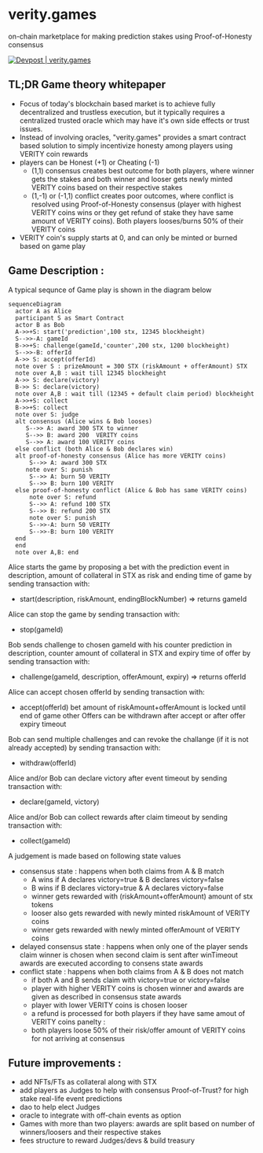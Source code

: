 # verity.games

on-chain marketplace for making prediction stakes using Proof-of-Honesty consensus


[![Devpost | verity.games](https://img.shields.io/badge/Devpost-Clarity%20Camp%20Cohort%202%20Hackathon%20Winner%20First%20Place!-yellowgreen)](https://devpost.com/software/verity-games)

## TL;DR Game theory whitepaper
 * Focus of today's blockchain based market is to achieve fully decentralized and trustless execution, but it typically requires a centralized trusted oracle which may have it's own side effects or trust issues. 
 * Instead of involving oracles, "verity.games" provides a smart contract based solution to simply incentivize honesty among players using VERITY coin rewards
 * players can be Honest (+1) or Cheating (-1)
   - (1,1) consensus creates best outcome for both players, where winner gets the stakes and both winner and looser gets newly minted VERITY coins based on their respective stakes
   - (1,-1) or (-1,1) conflict creates poor outcomes, where conflict is resolved using Proof-of-Honesty consensus (player with highest VERITY coins wins or they get refund of stake they have same amount of VERITY coins). Both players looses/burns 50% of their VERITY coins
 * VERITY coin's supply starts at 0, and can only be minted or burned based on game play


## Game Description :
A typical sequnce of Game play is shown in the diagram below
```mermaid
sequenceDiagram
  actor A as Alice
  participant S as Smart Contract
  actor B as Bob
  A->>+S: start('prediction',100 stx, 12345 blockheight)
  S-->>-A: gameId
  B->>+S: challenge(gameId,'counter',200 stx, 1200 blockheight)
  S-->>-B: offerId
  A->> S: accept(offerId)
  note over S : prizeAmount = 300 STX (riskAmount + offerAmount) STX 
  note over A,B : wait till 12345 blockheight
  A->> S: declare(victory)
  B->> S: declare(victory)
  note over A,B : wait till (12345 + default claim period) blockheight
  A->>+S: collect
  B->>+S: collect
  note over S: judge
  alt consensus (Alice wins & Bob looses)
     S-->> A: award 300 STX to winner
     S-->> B: award 200  VERITY coins
     S-->> A: award 100 VERITY coins
  else conflict (both Alice & Bob declares win)
  alt proof-of-honesty consensus (Alice has more VERITY coins)
      S-->> A: award 300 STX
     note over S: punish
      S-->> A: burn 50 VERITY
      S-->> B: burn 100 VERITY
  else proof-of-honesty conflict (Alice & Bob has same VERITY coins)
      note over S: refund
      S-->> A: refund 100 STX
      S-->> B: refund 200 STX
      note over S: punish
      S-->>-A: burn 50 VERITY
      S-->>-B: burn 100 VERITY
  end
  end
  note over A,B: end
```
Alice starts the game by proposing a bet with the prediction event in description, amount of collateral in STX as risk and ending time of game by sending transaction with:
  - start(description, riskAmount, endingBlockNumber) => returns gameId

Alice can stop the game by sending transaction with:
  - stop(gameId)
  
Bob sends challenge to chosen gameId with his counter prediction in description, counter amount of collateral in STX and expiry time of offer by sending transaction with:
  - challenge(gameId, description, offerAmount, expiry) => returns offerId

Alice can accept chosen offerId by sending transaction with:
  - accept(offerId)
  bet amount of riskAmount+offerAmount is locked until end of game
  other Offers can be withdrawn after accept or after offer expiry timeout

Bob can send multiple challenges and can revoke the challange (if it is not already accepted) by sending transaction with:
  - withdraw(offerId)
  
Alice and/or Bob can declare victory after event timeout by sending transaction with:
  - declare(gameId, victory)

Alice and/or Bob can collect rewards after claim timeout by sending transaction with:
  - collect(gameId)

A judgement is made based on following state values 
* consensus state :  happens when both claims from A & B match 
  - A wins if A declares victory=true & B declares victory=false
  - B wins if B declares victory=true & A declares victory=false
  - winner gets rewarded with (riskAmount+offerAmount) amount of stx tokens
  - looser also gets rewarded with newly minted riskAmount of VERITY coins
  - winner gets rewarded with newly minted offerAmount of VERITY coins
* delayed consensus state : happens when only one of the player sends claim
  winner is chosen when second claim is sent after winTimeout 
  awards are executed according to consens state awards 
* conflict state : happens when both claims from A & B does not match
  - if both A and B sends claim with victory=true or victory=false
  - player with higher VERITY coins is chosen winner and awards are given as described in consensus state awards
  - player with lower VERITY coins is chosen looser 
  - a refund is processed for both players if they have same amout of VERITY coins
  panelty : 
   - both players loose 50% of their risk/offer amount of VERITY coins for not arriving at consensus
  
## Future improvements :
 * add NFTs/FTs as collateral along with STX
 * add players as Judges to help with consensus Proof-of-Trust? for high stake real-life event predictions
 * dao to help elect Judges
 * oracle to integrate with off-chain events as option
 * Games with more than two players: awards are split based on number of winners/loosers and their respective stakes
 * fees structure to reward Judges/devs & build treasury
